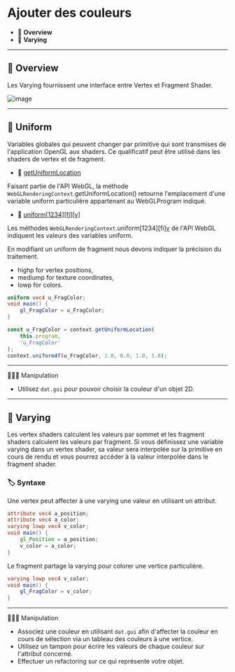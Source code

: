 # Ajouter des couleurs

*  🔖 **Overview**
*  🔖 **Varying**

___

## 📑 Overview

Les Varying fournissent une interface entre Vertex et Fragment Shader.

![image](https://raw.githubusercontent.com/seeren-training/WebGL/master/wiki/resources/06/01-Overview.jpg)

___

## 📑 Uniform

Variables globales qui peuvent changer par primitive qui sont transmises de l'application OpenGL aux shaders. Ce qualificatif peut être utilisé dans les shaders de vertex et de fragment.

* 🔗 [getUniformLocation](https://developer.mozilla.org/fr/docs/Web/API/WebGLRenderingContext/getUniformLocation)

Faisant partie de l'API WebGL, la méthode `WebGLRenderingContext`.getUniformLocation() retourne l'emplacement d'une variable uniform particulière appartenant au WebGLProgram indiqué.

* 🔗 [uniform[1234][fi][v]](https://developer.mozilla.org/fr/docs/Web/API/WebGLRenderingContext/uniform)

Les méthodes `WebGLRenderingContext`.uniform[1234][fi][v]() de l'API WebGL indiquent les valeurs des variables uniform.

En modifiant un uniform de fragment nous devons indiquer la précision du traitement.
* highp for vertex positions,
* mediump for texture coordinates,
* lowp for colors.

```glsl
uniform vec4 u_FragColor;
void main() {
    gl_FragColor = u_FragColor;
}
```

```js
const u_FragColor = context.getUniformLocation(
    this.program,
    'u_FragColor'
);
context.uniform4f(u_FragColor, 1.0, 0.0, 1.0, 1.0);
```

___

👨🏻‍💻 Manipulation

* Utilisez `dat.gui` pour pouvoir choisir la couleur d'un objet 2D.

___

## 📑 Varying

 Les vertex shaders calculent les valeurs par sommet et les fragment shaders calculent les valeurs par fragment. Si vous définissez une variable varying dans un vertex shader, sa valeur sera interpolée sur la primitive en cours de rendu et vous pourrez accéder à la valeur interpolée dans le fragment shader.

### 🏷️ **Syntaxe**

Une vertex peut affecter à une varying une valeur en utilisant un attribut.

```glsl
attribute vec4 a_position;
attribute vec4 a_color;
varying lowp vec4 v_color;
void main() {
    gl_Position = a_position;
    v_color = a_color;
}
```

Le fragment partage la varying pour colorer une vertice particulière.

```glsl
varying lowp vec4 v_color;
void main() {
    gl_FragColor = v_color;
}
```

___

👨🏻‍💻 Manipulation

* Associez une couleur en utilisant `dat.gui` afin d'affecter la couleur en cours de sélection via un tableau des couleurs à une vertice.
* Utilisez un tampon pour écrire les valeurs de chaque couleur sur l'attribut concerné.
* Effectuer un refactoring sur ce qui représente votre objet.
